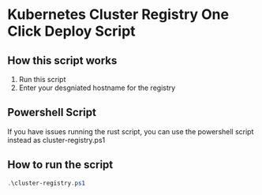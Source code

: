 # Kubernetes Cluster Registry One Click Deploy Script

## How this script works

1. Run this script
2. Enter your desgniated hostname for the registry


## Powershell Script

If you have issues running the rust script, you can use the powershell script instead as cluster-registry.ps1

## How to run the script

```powershell
.\cluster-registry.ps1
```
